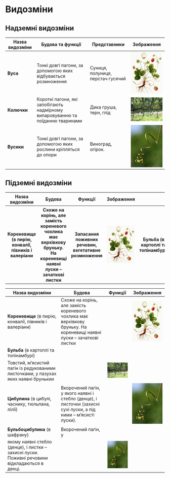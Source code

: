 # Видозмiни
## Надземнi видозмiни
| Назва видозмiни | Будова та функцiї | Представники | Зображення |
| -- | --- | -- | --- |
| **Вуса** | Тонкi довгi пагони, за допомогою яких вiдбувається розмноження | Суниця, полуниця, перстач гусячий| <img src="222.jpeg" width="200"/> |
| **Колючки** | Короткi пагони, якi запобiгають надмiрному випаровуванню та поїданню тваринами |Дика груша, терн, глiд|<img src="kol.jpg" width="200"/>|
| **Вусики** | Тонкi довгi пагони, за допомогою яких рослини крiпляться до опори | Виноград, огiрок. | <img src="Vine.jpg" width="200"/> |

## Пiдземнi видозмiни
<div class="centered-table-wrapper">
<table class="centered-table">
  <tr>
    <th>Назва видозмiни</th>
    <th>Будова</th>
    <th>Функції</th>
    <th>Зображення</th>
  </tr>
  <tr>
    <th><b>Кореневище</b> (в пирiю, конвалiї, пiвникiв i валерiани</th>
    <th>Схоже на корiнь, але замiсть кореневого чохлика має верхiвкову бруньку. На кореневищi наявнi луски – зачатковi листки</th>
    <th rowspan="3">Запасання поживних речовин, вегетативне розмноження</th>
    <th> <img src="222.jpeg" width="200"/> </th>
   <th><b>Бульба</b> (в картоплi та топiнамбурi)</th>
   <th>Товстий, м’ясистий пагiн iз редукованими листочками, у пазухах яких наявнi брунькии</th>
   <th> <img src="kol.jpg" width="200"/></th>
   </tr>
</table>
</div>



| Назва видозмiни | Будова | Функції | Зображення |
| -- | --- | -- | --- |
| **Кореневище** (в пирiю, конвалiї, пiвникiв i валерiани) | Схоже на корiнь, але замiсть кореневого чохлика має верхiвкову бруньку. На кореневищi наявнi луски – зачатковi листки |  | <img src="222.jpeg" width="200"/> |
| **Бульба** (в картоплi та топiнамбурi)
| Товстий, м’ясистий пагiн iз редукованими листочками, у пазухах яких наявнi брунькии | |<img src="kol.jpg" width="200"/>|
| **Цибулина** (в цибулi, часнику, тюльпана, лiлiї) | Вкорочений пагiн, у якого наявнi i стебло (денце), i листочки (захиснi сухi луски, а пiд ними – м’ясистi луски). |  | <img src="Vine.jpg" width="200"/> |
| **Бульбоцибулина** (в шафрану) | Вкорочений пагiн, у
якому наявнi стебло (денце), i листки – захиснi луски. Поживнi речовини вiдкладаються в денцi. |  | <img src="Vine.jpg" width="200"/> |